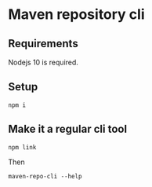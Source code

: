 # Maven repository cli

## Requirements

Nodejs 10 is required.

## Setup

    npm i
    
## Make it a regular cli tool

    npm link
    
Then

    maven-repo-cli --help
